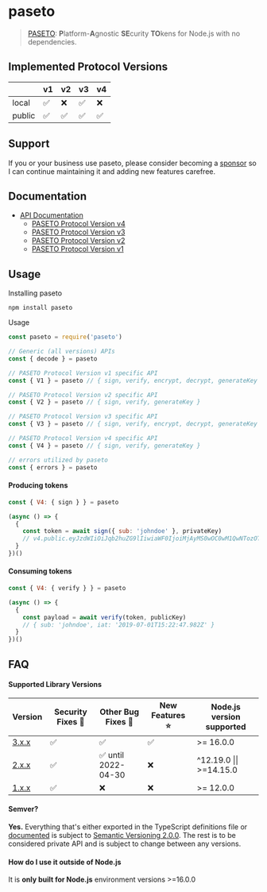 # paseto

> [PASETO](https://paseto.io): <strong>P</strong>latform-<strong>A</strong>gnostic <strong>SE</strong>curity <strong>TO</strong>kens for Node.js with no dependencies.

## Implemented Protocol Versions

|  | v1 | v2 | v3 | v4 | 
| -- | -- | -- | -- | -- |
| local | ✅ | ❌ | ✅ | ❌ |
| public | ✅ | ✅ | ✅ | ✅ |

## Support

If you or your business use paseto, please consider becoming a [sponsor][support-sponsor] so I can continue maintaining it and adding new features carefree.

## Documentation

- [API Documentation][documentation]
  - [PASETO Protocol Version v4][documentation-v4]
  - [PASETO Protocol Version v3][documentation-v3]
  - [PASETO Protocol Version v2][documentation-v2]
  - [PASETO Protocol Version v1][documentation-v1]

## Usage

Installing paseto

```console
npm install paseto
```

Usage
```js
const paseto = require('paseto')

// Generic (all versions) APIs
const { decode } = paseto

// PASETO Protocol Version v1 specific API
const { V1 } = paseto // { sign, verify, encrypt, decrypt, generateKey }

// PASETO Protocol Version v2 specific API
const { V2 } = paseto // { sign, verify, generateKey }

// PASETO Protocol Version v3 specific API
const { V3 } = paseto // { sign, verify, encrypt, decrypt, generateKey }

// PASETO Protocol Version v4 specific API
const { V4 } = paseto // { sign, verify, generateKey }

// errors utilized by paseto
const { errors } = paseto
```

#### Producing tokens

```js
const { V4: { sign } } = paseto

(async () => {
  {
    const token = await sign({ sub: 'johndoe' }, privateKey)
    // v4.public.eyJzdWIiOiJqb2huZG9lIiwiaWF0IjoiMjAyMS0wOC0wM1QwNTozOTozNy42NzNaIn3AW3ri7P5HpdakJmZvhqssz7Wtzi2Rb3JafwKplLoCWuMkITYOo5KNNR5NMaeAR6ePZ3xWUcbO0R11YLb02awO
  }
})()
```

#### Consuming tokens

```js
const { V4: { verify } } = paseto

(async () => {
  {
    const payload = await verify(token, publicKey)
    // { sub: 'johndoe', iat: '2019-07-01T15:22:47.982Z' }
  }
})()
```

## FAQ

#### Supported Library Versions

| Version | Security Fixes 🔑 | Other Bug Fixes 🐞 | New Features ⭐ | Node.js version supported | 
| ------- | --------- | -------- | -------- | -------- |
| [3.x.x](https://github.com/panva/paseto) | ✅ | ✅ | ✅ | >= 16.0.0 |
| [2.x.x](https://github.com/panva/paseto/tree/v2.x) | ✅ | ✅ until 2022-04-30 | ❌ | ^12.19.0 &vert;&vert; >=14.15.0 |
| [1.x.x](https://github.com/panva/paseto/tree/v1.x) | ✅ | ❌ | ❌ | >= 12.0.0 |

#### Semver?

**Yes.** Everything that's either exported in the TypeScript definitions file or
[documented][documentation] is subject to
[Semantic Versioning 2.0.0](https://semver.org/spec/v2.0.0.html). The rest is to be considered
private API and is subject to change between any versions.

#### How do I use it outside of Node.js

It is **only built for Node.js** environment versions >=16.0.0


[documentation]: https://github.com/panva/paseto/blob/main/docs/README.md
[documentation-v4]: https://github.com/panva/paseto/blob/main/docs/README.md#v4-paseto-protocol-version-v4
[documentation-v3]: https://github.com/panva/paseto/blob/main/docs/README.md#v3-paseto-protocol-version-v3
[documentation-v2]: https://github.com/panva/paseto/blob/main/docs/README.md#v2-paseto-protocol-version-v2
[documentation-v1]: https://github.com/panva/paseto/blob/main/docs/README.md#v1-paseto-protocol-version-v1
[support-sponsor]: https://github.com/sponsors/panva
